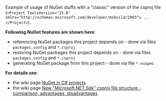 ﻿Example of usage of NuGet stuffs with a "classic" version of the csproj file (```<Project ToolsVersion="15.0" xmlns="http://schemas.microsoft.com/developer/msbuild/2003"> ...</Project>```).

__Following NuGet features are shown here__:
* referencing NuGet packages this project depends on - done via files `packages.config` and `*.csproj`
* restoring NuGet packages this project depends on - done via files `packages.config` and `*.csproj`
* generating NuGet package from this project - done via file `*.nuspec`

__For details see__:
* the wiki page [NuGet in C# projects](http://wiki.kistler.com/x/sg1SDg)
* the wiki page [New "Microsoft.NET.Sdk" csproj file structure - comparison, advantages, disadvantages](http://wiki.kistler.com/x/tw1SDg)